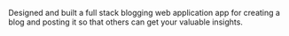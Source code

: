 Designed and built a full stack blogging web application app for creating a blog and posting it so that others can get your valuable insights.
